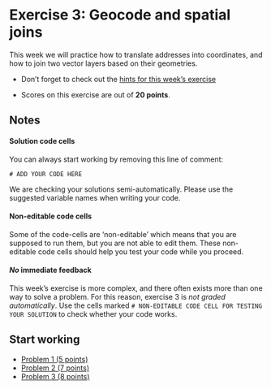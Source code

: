 # Exercise 3: Geocode and spatial joins

This week we will practice how to translate addresses into coordinates,
and how to join two vector layers based on their geometries.



- Don’t forget to check out the [hints for this week’s
exercise](https://autogis-site.readthedocs.io/en/latest/lessons/lesson-3/exercise-3.html#hints)

- Scores on this exercise are out of **20 points**.


## Notes

#### Solution code cells

You can always start working by removing this line of comment: 

```
# ADD YOUR CODE HERE
```

We are checking your solutions semi-automatically. Please use the suggested
variable names when writing your code. 

#### Non-editable code cells

Some of the code-cells are ‘non-editable’ which means that you are supposed to
run them, but you are not able to edit them. These non-editable code cells
should help you test your code while you proceed. 

#### *No* immediate feedback

This week’s exercise is more complex, and there often exists more than one way
to solve a problem. For this reason, exercise 3 is *not graded automatically*.
Use the cells marked `# NON-EDITABLE CODE CELL FOR TESTING YOUR SOLUTION` to
check whether your code works.


## Start working

 - [Problem 1 (5 points)](Exercise-3-problem-1.ipynb)
 - [Problem 2 (7 points)](Exercise-3-problem-2.ipynb)
 - [Problem 3 (8 points)](Exercise-3-problem-3.ipynb)

